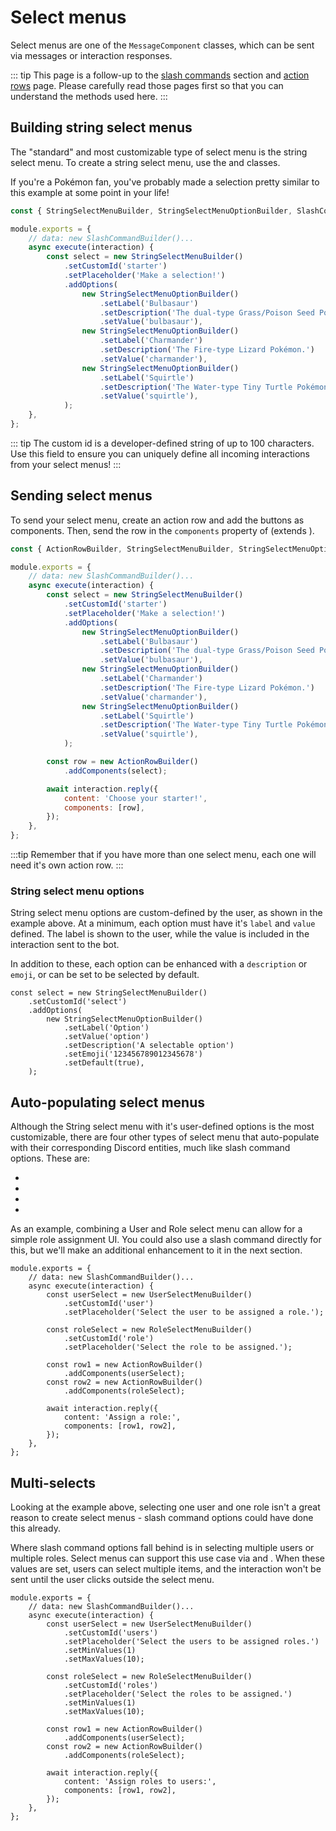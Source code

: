 # Select menus

Select menus are one of the `MessageComponent` classes, which can be sent via messages or interaction responses.

::: tip
This page is a follow-up to the [slash commands](/slash-commands/advanced-creation.md) section and [action rows](/message-components/action-rows.md) page. Please carefully read those pages first so that you can understand the methods used here.
:::

## Building string select menus

The "standard" and most customizable type of select menu is the string select menu. To create a string select menu, use the <DocsLink section="builders" path="class/StringSelectMenuBuilder"/> and <DocsLink section="builders" path="class/StringSelectMenuOptionBuilder"/> classes.

If you're a Pokémon fan, you've probably made a selection pretty similar to this example at some point in your life!

```js {1,6-21}
const { StringSelectMenuBuilder, StringSelectMenuOptionBuilder, SlashCommandBuilder } = require('discord.js');

module.exports = {
	// data: new SlashCommandBuilder()...
	async execute(interaction) {
		const select = new StringSelectMenuBuilder()
			.setCustomId('starter')
			.setPlaceholder('Make a selection!')
			.addOptions(
				new StringSelectMenuOptionBuilder()
					.setLabel('Bulbasaur')
					.setDescription('The dual-type Grass/Poison Seed Pokémon.')
					.setValue('bulbasaur'),
				new StringSelectMenuOptionBuilder()
					.setLabel('Charmander')
					.setDescription('The Fire-type Lizard Pokémon.')
					.setValue('charmander'),
				new StringSelectMenuOptionBuilder()
					.setLabel('Squirtle')
					.setDescription('The Water-type Tiny Turtle Pokémon.')
					.setValue('squirtle'),
			);
	},
};
```

::: tip
The custom id is a developer-defined string of up to 100 characters. Use this field to ensure you can uniquely define all incoming interactions from your select menus!
:::

## Sending select menus

To send your select menu, create an action row and add the buttons as components. Then, send the row in the `components` property of <DocsLink path="typedef/InteractionReplyOptions" /> (extends <DocsLink path="typedef/BaseMessageOptions" />).

```js {1,24-25,29}
const { ActionRowBuilder, StringSelectMenuBuilder, StringSelectMenuOptionBuilder, SlashCommandBuilder } = require('discord.js');

module.exports = {
	// data: new SlashCommandBuilder()...
	async execute(interaction) {
		const select = new StringSelectMenuBuilder()
			.setCustomId('starter')
			.setPlaceholder('Make a selection!')
			.addOptions(
				new StringSelectMenuOptionBuilder()
					.setLabel('Bulbasaur')
					.setDescription('The dual-type Grass/Poison Seed Pokémon.')
					.setValue('bulbasaur'),
				new StringSelectMenuOptionBuilder()
					.setLabel('Charmander')
					.setDescription('The Fire-type Lizard Pokémon.')
					.setValue('charmander'),
				new StringSelectMenuOptionBuilder()
					.setLabel('Squirtle')
					.setDescription('The Water-type Tiny Turtle Pokémon.')
					.setValue('squirtle'),
			);

		const row = new ActionRowBuilder()
			.addComponents(select);

		await interaction.reply({
			content: 'Choose your starter!',
			components: [row],
		});
	},
};
```

:::tip
Remember that if you have more than one select menu, each one will need it's own action row.
:::

<!-- TODO: Update this section with a new image. Or make a component, idk
Restart your bot and then send the command to a channel your bot has access to. If all goes well, you should see something like this:

vue-discord-message doesn't yet have support for select menus
<DiscordMessages>
	<DiscordMessage profile="bot">
		<template #interactions>
			<DiscordInteraction profile="user" :command="true">ping</DiscordInteraction>
		</template>
		Pong!
	</DiscordMessage>
</DiscordMessages>

![select](./images/select.png)
-->

### String select menu options

String select menu options are custom-defined by the user, as shown in the example above. At a minimum, each option must have it's `label` and `value` defined. The label is shown to the user, while the value is included in the interaction sent to the bot.

In addition to these, each option can be enhanced with a `description` or `emoji`, or can be set to be selected by default.

```js{4-9}
const select = new StringSelectMenuBuilder()
	.setCustomId('select')
	.addOptions(
		new StringSelectMenuOptionBuilder()
			.setLabel('Option')
			.setValue('option')
			.setDescription('A selectable option')
			.setEmoji('123456789012345678')
			.setDefault(true),
	);
```

## Auto-populating select menus

Although the String select menu with it's user-defined options is the most customizable, there are four other types of select menu that auto-populate with their corresponding Discord entities, much like slash command options. These are:

- <DocsLink section="builders" path="class/UserSelectMenuBuilder" />
- <DocsLink section="builders" path="class/RoleSelectMenuBuilder" />
- <DocsLink section="builders" path="class/MentionableSelectMenuBuilder" />
- <DocsLink section="builders" path="class/ChannelSelectMenuBuilder" />

As an example, combining a User and Role select menu can allow for a simple role assignment UI. You could also use a slash command directly for this, but we'll make an additional enhancement to it in the next section.

```js{4-10}
module.exports = {
	// data: new SlashCommandBuilder()...
	async execute(interaction) {
		const userSelect = new UserSelectMenuBuilder()
			.setCustomId('user')
			.setPlaceholder('Select the user to be assigned a role.');

		const roleSelect = new RoleSelectMenuBuilder()
			.setCustomId('role')
			.setPlaceholder('Select the role to be assigned.');

		const row1 = new ActionRowBuilder()
			.addComponents(userSelect);
		const row2 = new ActionRowBuilder()
			.addComponents(roleSelect);

		await interaction.reply({
			content: 'Assign a role:',
			components: [row1, row2],
		});
	},
};
```

## Multi-selects

Looking at the example above, selecting one user and one role isn't a great reason to create select menus - slash command options could have done this already.

Where slash command options fall behind is in selecting multiple users or multiple roles. Select menus can support this use case via <DocsLink section="builders" path="class/BaseSelectMenuBuilder?scrollTo=setMinValues" /> and <DocsLink section="builders" path="class/BaseSelectMenuBuilder?scrollTo=setMaxValues" />. When these values are set, users can select multiple items, and the interaction won't be sent until the user clicks outside the select menu.


```js{7-8,13-14}
module.exports = {
	// data: new SlashCommandBuilder()...
	async execute(interaction) {
		const userSelect = new UserSelectMenuBuilder()
			.setCustomId('users')
			.setPlaceholder('Select the users to be assigned roles.')
			.setMinValues(1)
			.setMaxValues(10);

		const roleSelect = new RoleSelectMenuBuilder()
			.setCustomId('roles')
			.setPlaceholder('Select the roles to be assigned.')
			.setMinValues(1)
			.setMaxValues(10);

		const row1 = new ActionRowBuilder()
			.addComponents(userSelect);
		const row2 = new ActionRowBuilder()
			.addComponents(roleSelect);

		await interaction.reply({
			content: 'Assign roles to users:',
			components: [row1, row2],
		});
	},
};
```
